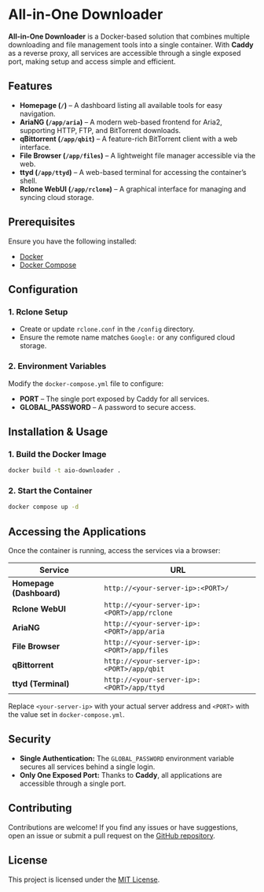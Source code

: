 # All-in-One Downloader  

**All-in-One Downloader** is a Docker-based solution that combines multiple downloading and file management tools into a single container. With **Caddy** as a reverse proxy, all services are accessible through a single exposed port, making setup and access simple and efficient.  

## Features  

- **Homepage (`/`)** – A dashboard listing all available tools for easy navigation.  
- **AriaNG (`/app/aria`)** – A modern web-based frontend for Aria2, supporting HTTP, FTP, and BitTorrent downloads.  
- **qBittorrent (`/app/qbit`)** – A feature-rich BitTorrent client with a web interface.  
- **File Browser (`/app/files`)** – A lightweight file manager accessible via the web.  
- **ttyd (`/app/ttyd`)** – A web-based terminal for accessing the container’s shell.  
- **Rclone WebUI (`/app/rclone`)** – A graphical interface for managing and syncing cloud storage.  

## Prerequisites  

Ensure you have the following installed:  

- [Docker](https://www.docker.com/get-started)  
- [Docker Compose](https://docs.docker.com/compose/install/)  

## Configuration  

### 1. Rclone Setup  
- Create or update `rclone.conf` in the `/config` directory.  
- Ensure the remote name matches `Google:` or any configured cloud storage.  

### 2. Environment Variables  
Modify the `docker-compose.yml` file to configure:  
- **PORT** – The single port exposed by Caddy for all services.  
- **GLOBAL_PASSWORD** – A password to secure access.  

## Installation & Usage  

### 1. Build the Docker Image  
```sh
docker build -t aio-downloader .
```

### 2. Start the Container  
```sh
docker compose up -d
```

## Accessing the Applications  

Once the container is running, access the services via a browser:  

| Service | URL |
|---------|-----|
| **Homepage (Dashboard)** | `http://<your-server-ip>:<PORT>/` |
| **Rclone WebUI** | `http://<your-server-ip>:<PORT>/app/rclone` |
| **AriaNG** | `http://<your-server-ip>:<PORT>/app/aria` |
| **File Browser** | `http://<your-server-ip>:<PORT>/app/files` |
| **qBittorrent** | `http://<your-server-ip>:<PORT>/app/qbit` |
| **ttyd (Terminal)** | `http://<your-server-ip>:<PORT>/app/ttyd` |

Replace `<your-server-ip>` with your actual server address and `<PORT>` with the value set in `docker-compose.yml`.  

## Security  

- **Single Authentication:** The `GLOBAL_PASSWORD` environment variable secures all services behind a single login.  
- **Only One Exposed Port:** Thanks to **Caddy**, all applications are accessible through a single port.  

## Contributing  

Contributions are welcome! If you find any issues or have suggestions, open an issue or submit a pull request on the [GitHub repository](https://github.com/av1-is-better/All-in-One-Downloader).  

## License  

This project is licensed under the [MIT License](LICENSE).